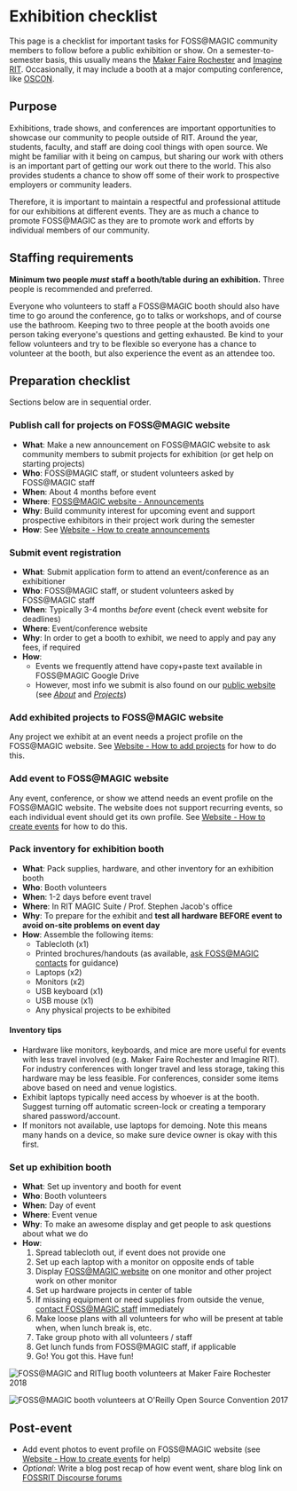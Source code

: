 Exhibition checklist
====================

This page is a checklist for important tasks for FOSS@MAGIC community members to follow before a public exhibition or show.
On a semester-to-semester basis, this usually means the [Maker Faire Rochester](https://rochester.makerfaire.com/) and [Imagine RIT](https://www.rit.edu/imagine/).
Occasionally, it may include a booth at a major computing conference, like [OSCON](https://fossrit.github.io/events/2017/05/10/oscon/).


## Purpose

Exhibitions, trade shows, and conferences are important opportunities to showcase our community to people outside of RIT.
Around the year, students, faculty, and staff are doing cool things with open source.
We might be familiar with it being on campus, but sharing our work with others is an important part of getting our work out there to the world.
This also provides students a chance to show off some of their work to prospective employers or community leaders.

Therefore, it is important to maintain a respectful and professional attitude for our exhibitions at different events.
They are as much a chance to promote FOSS@MAGIC as they are to promote work and efforts by individual members of our community.


## Staffing requirements

**Minimum two people _must_ staff a booth/table during an exhibition.**
Three people is recommended and preferred.

Everyone who volunteers to staff a FOSS@MAGIC booth should also have time to go around the conference, go to talks or workshops, and of course use the bathroom.
Keeping two to three people at the booth avoids one person taking everyone's questions and getting exhausted.
Be kind to your fellow volunteers and try to be flexible so everyone has a chance to volunteer at the booth, but also experience the event as an attendee too.


## Preparation checklist

Sections below are in sequential order.

### Publish call for projects on FOSS@MAGIC website

* **What**: Make a new announcement on FOSS@MAGIC website to ask community members to submit projects for exhibition (or get help on starting projects)
* **Who**: FOSS@MAGIC staff, or student volunteers asked by FOSS@MAGIC staff
* **When**: About 4 months before event
* **Where**: [FOSS@MAGIC website - Announcements](https://fossrit.github.io/announcements/)
* **Why**: Build community interest for upcoming event and support prospective exhibitors in their project work during the semester
* **How**: See [Website - How to create announcements](/infra/website "Scroll down to 'How to create announcements' section")

### Submit event registration

* **What**: Submit application form to attend an event/conference as an exhibitioner
* **Who**: FOSS@MAGIC staff, or student volunteers asked by FOSS@MAGIC staff
* **When**: Typically 3-4 months _before_ event (check event website for deadlines)
* **Where**: Event/conference website
* **Why**: In order to get a booth to exhibit, we need to apply and pay any fees, if required
* **How**:
    * Events we frequently attend have copy+paste text available in FOSS@MAGIC Google Drive
    * However, most info we submit is also found on our [public website](https://fossrit.github.io) (see [_About_](https://fossrit.github.io/about/) and [_Projects_](https://fossrit.github.io/projects/))

### Add exhibited projects to FOSS@MAGIC website

Any project we exhibit at an event needs a project profile on the FOSS@MAGIC website.
See [Website - How to add projects](/infra/website "Scroll down to 'How to add projects' section") for how to do this.

### Add event to FOSS@MAGIC website

Any event, conference, or show we attend needs an event profile on the FOSS@MAGIC website.
The website does not support recurring events, so each individual event should get its own profile.
See [Website - How to create events](/infra/website "Scroll down to 'How to create events' section") for how to do this.

### Pack inventory for exhibition booth

* **What**: Pack supplies, hardware, and other inventory for an exhibition booth
* **Who**: Booth volunteers
* **When**: 1-2 days before event travel
* **Where**: In RIT MAGIC Suite / Prof. Stephen Jacob's office
* **Why**: To prepare for the exhibit and **test all hardware BEFORE event to avoid on-site problems on event day**
* **How**: Assemble the following items:
    * Tablecloth (x1)
    * Printed brochures/handouts (as available, [ask FOSS@MAGIC contacts](/about/contact) for guidance)
    * Laptops (x2)
    * Monitors (x2)
    * USB keyboard (x1)
    * USB mouse (x1)
    * Any physical projects to be exhibited

#### Inventory tips

* Hardware like monitors, keyboards, and mice are more useful for events with less travel involved (e.g. Maker Faire Rochester and Imagine RIT).
  For industry conferences with longer travel and less storage, taking this hardware may be less feasible.
  For conferences, consider some items above based on need and venue logistics.
* Exhibit laptops typically need access by whoever is at the booth.
  Suggest turning off automatic screen-lock or creating a temporary shared password/account.
* If monitors not available, use laptops for demoing.
  Note this means many hands on a device, so make sure device owner is okay with this first.

### Set up exhibition booth

* **What**: Set up inventory and booth for event
* **Who**: Booth volunteers
* **When**: Day of event
* **Where**: Event venue
* **Why**: To make an awesome display and get people to ask questions about what we do
* **How**:
    1. Spread tablecloth out, if event does not provide one
    1. Set up each laptop with a monitor on opposite ends of table
    1. Display [FOSS@MAGIC website](https://fossrit.github.io) on one monitor and other project work on other monitor
    1. Set up hardware projects in center of table
    1. If missing equipment or need supplies from outside the venue, [contact FOSS@MAGIC staff](/about/contact) immediately
    1. Make loose plans with all volunteers for who will be present at table when, when lunch break is, etc.
    1. Take group photo with all volunteers / staff
    1. Get lunch funds from FOSS@MAGIC staff, if applicable
    1. Go!
       You got this.
       Have fun!

![FOSS@MAGIC and RITlug booth volunteers at Maker Faire Rochester 2018](/_static/community/exhibition-checklist-maker-faire.jpg)

![FOSS@MAGIC booth volunteers at O'Reilly Open Source Convention 2017](/_static/community/exhibition-checklist-oscon.jpg)


## Post-event

* Add event photos to event profile on FOSS@MAGIC website (see [Website - How to create events](/infra/website "Scroll down to 'How to create events' section") for help)
* _Optional_: Write a blog post recap of how event went, share blog link on [FOSSRIT Discourse forums](/infra/discourse)
